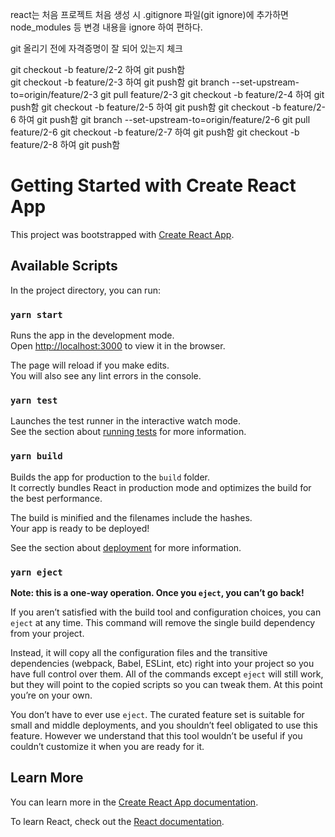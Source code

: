 react는 처음 프로젝트 처음 생성 시 .gitignore 파일(git ignore)에 추가하면 node_modules 등 변경 내용을 ignore 하여 편하다.

git 올리기 전에 자격증명이 잘 되어 있는지 체크

git checkout -b feature/2-2 하여 git push함  
git checkout -b feature/2-3 하여 git push함
git branch --set-upstream-to=origin/feature/2-3
git pull feature/2-3
git checkout -b feature/2-4 하여 git push함
git checkout -b feature/2-5 하여 git push함
git checkout -b feature/2-6 하여 git push함
git branch --set-upstream-to=origin/feature/2-6
git pull feature/2-6
git checkout -b feature/2-7 하여 git push함
git checkout -b feature/2-8 하여 git push함

# Getting Started with Create React App

This project was bootstrapped with [Create React App](https://github.com/facebook/create-react-app).

## Available Scripts

In the project directory, you can run:

### `yarn start`

Runs the app in the development mode.\
Open [http://localhost:3000](http://localhost:3000) to view it in the browser.

The page will reload if you make edits.\
You will also see any lint errors in the console.

### `yarn test`

Launches the test runner in the interactive watch mode.\
See the section about [running tests](https://facebook.github.io/create-react-app/docs/running-tests) for more information.

### `yarn build`

Builds the app for production to the `build` folder.\
It correctly bundles React in production mode and optimizes the build for the best performance.

The build is minified and the filenames include the hashes.\
Your app is ready to be deployed!

See the section about [deployment](https://facebook.github.io/create-react-app/docs/deployment) for more information.

### `yarn eject`

**Note: this is a one-way operation. Once you `eject`, you can’t go back!**

If you aren’t satisfied with the build tool and configuration choices, you can `eject` at any time. This command will remove the single build dependency from your project.

Instead, it will copy all the configuration files and the transitive dependencies (webpack, Babel, ESLint, etc) right into your project so you have full control over them. All of the commands except `eject` will still work, but they will point to the copied scripts so you can tweak them. At this point you’re on your own.

You don’t have to ever use `eject`. The curated feature set is suitable for small and middle deployments, and you shouldn’t feel obligated to use this feature. However we understand that this tool wouldn’t be useful if you couldn’t customize it when you are ready for it.

## Learn More

You can learn more in the [Create React App documentation](https://facebook.github.io/create-react-app/docs/getting-started).

To learn React, check out the [React documentation](https://reactjs.org/).
